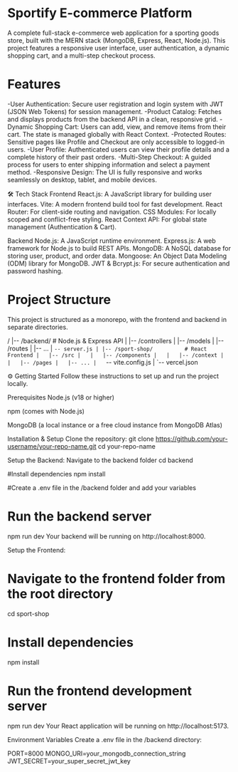 # Sportify E-commerce Platform
A complete full-stack e-commerce web application for a sporting goods store, built with the MERN stack (MongoDB, Express, React, Node.js). This project features a responsive user interface, user authentication, a dynamic shopping cart, and a multi-step checkout process.
 
 # Features
-User Authentication: Secure user registration and login system with JWT (JSON Web Tokens) for session management.
-Product Catalog: Fetches and displays products from the backend API in a clean, responsive grid.
-Dynamic Shopping Cart: Users can add, view, and remove items from their cart. The state is managed globally with React Context.
-Protected Routes: Sensitive pages like Profile and Checkout are only accessible to logged-in users.
-User Profile: Authenticated users can view their profile details and a complete history of their past orders.
-Multi-Step Checkout: A guided process for users to enter shipping information and select a payment method.
-Responsive Design: The UI is fully responsive and works seamlessly on desktop, tablet, and mobile devices.

🛠️ Tech Stack
Frontend
React.js: A JavaScript library for building user interfaces.
Vite: A modern frontend build tool for fast development.
React Router: For client-side routing and navigation.
CSS Modules: For locally scoped and conflict-free styling.
React Context API: For global state management (Authentication & Cart).

Backend
Node.js: A JavaScript runtime environment.
Express.js: A web framework for Node.js to build REST APIs.
MongoDB: A NoSQL database for storing user, product, and order data.
Mongoose: An Object Data Modeling (ODM) library for MongoDB.
JWT & Bcrypt.js: For secure authentication and password hashing.
 
  # Project Structure
This project is structured as a monorepo, with the frontend and backend in separate directories.

/
|-- /backend/             # Node.js & Express API
|   |-- /controllers
|   |-- /models
|   |-- /routes
|   |-- ...
|   `-- server.js
|
|-- /sport-shop/          # React Frontend
|   |-- /src
|   |   |-- /components
|   |   |-- /context
|   |   |-- /pages
|   |-- ...
|   `-- vite.config.js
|
`-- vercel.json            



⚙️ Getting Started
Follow these instructions to set up and run the project locally.

Prerequisites
Node.js (v18 or higher)

npm (comes with Node.js)

MongoDB (a local instance or a free cloud instance from MongoDB Atlas)

Installation & Setup
Clone the repository:
git clone https://github.com/your-username/your-repo-name.git
cd your-repo-name

Setup the Backend:
Navigate to the backend folder
cd backend

#Install dependencies
npm install

#Create a .env file in the /backend folder and add your variables
 

# Run the backend server
npm run dev 
Your backend will be running on http://localhost:8000.

Setup the Frontend:
# Navigate to the frontend folder from the root directory
cd sport-shop

# Install dependencies
npm install

# Run the frontend development server
npm run dev
Your React application will be running on http://localhost:5173.

Environment Variables
Create a .env file in the /backend directory:

PORT=8000
MONGO_URI=your_mongodb_connection_string
JWT_SECRET=your_super_secret_jwt_key
